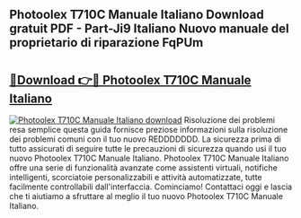 ## Photoolex T710C Manuale Italiano Download gratuit PDF - Part-Ji9 Italiano Nuovo manuale del proprietario di riparazione FqPUm

# <h2><a href="http://dfdacq.blite.top/?on=Photoolex+T710C+Manuale+Italiano">🔗Download 👉🔴 Photoolex T710C Manuale Italiano</a></h2>

[![Photoolex T710C Manuale Italiano download](https://i.imgur.com/lujVjoI.png)](http://dfdacq.blite.top/?on=Photoolex+T710C+Manuale+Italiano)
Risoluzione dei problemi resa semplice questa guida fornisce preziose informazioni sulla risoluzione dei problemi comuni con il tuo nuovo REDDDDDDD. La sicurezza prima di tutto assicurati di seguire tutte le precauzioni di sicurezza quando usi il tuo nuovo Photoolex T710C Manuale Italiano. Photoolex T710C Manuale Italiano offre una serie di funzionalità avanzate come assistenti virtuali, notifiche intelligenti, scorciatoie personalizzabili e attività automatizzate, tutte facilmente controllabili dall'interfaccia. Cominciamo! Contattaci oggi e lascia che ti aiutiamo a sfruttare al meglio il tuo nuovo Photoolex T710C Manuale Italiano.
